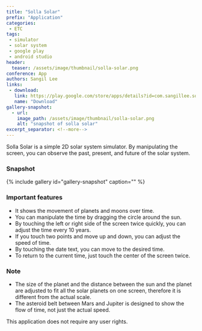 ```yaml
---
title: "Solla Solar"
prefix: "Application"
categories:
 - ETC
tags:
 - simulator
 - solar system
 - google play
 - android studio
header:
  teaser: /assets/image/thumbnail/solla-solar.png
conference: App
authors: Sangil Lee
links: 
 - download: 
   link: https://play.google.com/store/apps/details?id=com.sangillee.sollasolar
   name: "Download"
gallery-snapshot:
  - url: 
    image_path: /assets/image/thumbnail/solla-solar.png
    alt: "snapshot of solla solar"
excerpt_separator: <!--more-->
---
```


Solla Solar is a simple 2D solar system simulator. By manipulating the screen, you can observe the past, present, and future of the solar system.

<!--more-->

### Snapshot
{% include gallery id="gallery-snapshot" caption="" %}

### Important features
* It shows the movement of planets and moons over time.
* You can manipulate the time by dragging the circle around the sun.
* By touching the left or right side of the screen twice quickly, you can adjust the time every 10 years.
* If you touch two points and move up and down, you can adjust the speed of time.
* By touching the date text, you can move to the desired time.
* To return to the current time, just touch the center of the screen twice.

### Note
* The size of the planet and the distance between the sun and the planet are adjusted to fit all the solar planets on one screen, therefore it is different from the actual scale.
* The asteroid belt between Mars and Jupiter is designed to show the flow of time, not just the actual speed.

This application does not require any user rights.